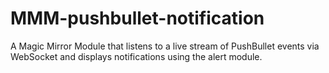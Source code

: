 # MMM-pushbullet-notification

A Magic Mirror Module that listens to a live stream of PushBullet events via WebSocket and displays notifications using the alert module. 

